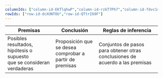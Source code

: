 ```yaml
---
columnIds: ["column-id-EKTlqhwP","column-id-rzkT7Ph7","column-id-fdvc14xL"]
rowIds: ["row-id-dcXUNTOU","row-id-QTtrI69F"]
---
```


| Premisas                                                                    | Conclusión                                                   | Reglas de inferencia                                                             |
| --------------------------------------------------------------------------- | ------------------------------------------------------------ | -------------------------------------------------------------------------------- |
| Posibles resultados, hipótesis o supuesto <br> que se consideran verdaderas | Proposición que se desea <br> comprobar a partir de premisas | Conjuntos de pasos <br>para obtener otras conclusiones de acuerdo a las premisas |